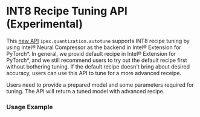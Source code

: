 INT8 Recipe Tuning API (Experimental)
=====================================

This [new API](../api_doc.html#ipex.quantization.autotune) `ipex.quantization.autotune` supports INT8 recipe tuning by using Intel® Neural Compressor as the backend in Intel® Extension for PyTorch\*. In general, we provid default recipe in Intel® Extension for PyTorch\*, and we still recommend users to try out the default recipe first without bothering tuning. If the default recipe doesn't bring about desired accuracy, users can use this API to tune for a more advanced receipe.

Users need to provide a prepared model and some parameters required for tuning. The API will return a tuned model with advanced recipe.

### Usage Example

[//]: # (marker_feature_int8_autotune)
[//]: # (marker_feature_int8_autotune)
